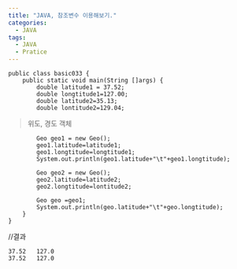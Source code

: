 ```yaml
---
title: "JAVA, 참조변수 이용해보기."
categories:
  - JAVA
tags:
  - JAVA
  - Pratice
---
```



	public class basic033 {
		public static void main(String []args) {
			double latitude1 = 37.52;
			double longtitude1=127.00;
			double latitude2=35.13;
			double lontitude2=129.04;	

>위도, 경도 객체

			Geo geo1 = new Geo();
			geo1.latitude=latitude1;
			geo1.longtitude=longtitude1;
			System.out.println(geo1.latitude+"\t"+geo1.longtitude);
			
			Geo geo2 = new Geo();
			geo2.latitude=latitude2;
			geo2.longtitude=lontitude2;
			
			Geo geo =geo1;
			System.out.println(geo.latitude+"\t"+geo.longtitude);			
		}
	}

//결과

	37.52	127.0
	37.52	127.0
